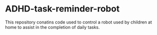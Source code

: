 # ADHD-task-reminder-robot
This repository conatins code used to control a robot used by children at home to assist in the completion of daily tasks.
